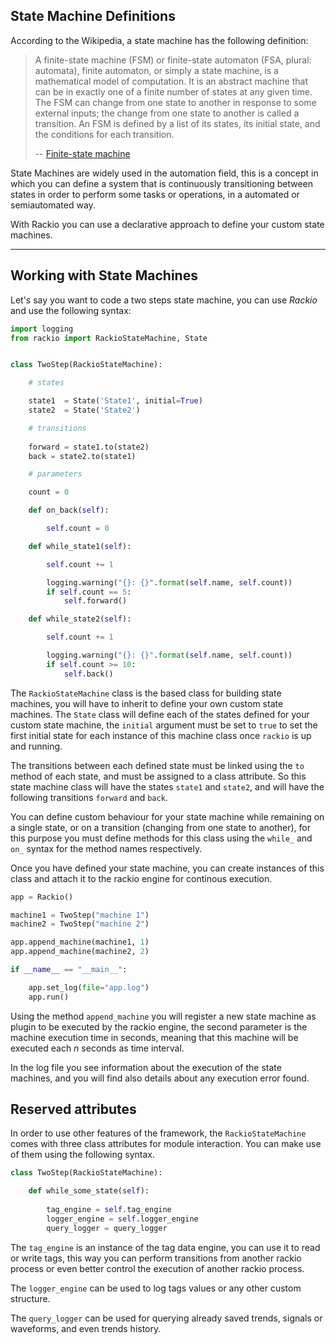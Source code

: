 ## State Machine Definitions

According to the Wikipedia, a state machine has the following definition:

> A finite-state machine (FSM) or finite-state automaton (FSA, plural: automata), finite automaton, or simply a state machine, is a mathematical model of computation. It is an abstract machine that can be in exactly one of a finite number of states at any given time. The FSM can change from one state to another in response to some external inputs; the change from one state to another is called a transition. An FSM is defined by a list of its states, its initial state, and the conditions for each transition. 
>
> -- [Finite-state machine](https://en.wikipedia.org/wiki/Finite-state_machine)

State Machines are widely used in the automation field, this is a concept in which you can define a system that is continuously transitioning between states in order to perform some tasks or operations, in a automated or semiautomated way.

With Rackio you can use a declarative approach to define your custom state machines.

---

## Working with State Machines

Let's say you want to code a two steps state machine, you can use *Rackio* and use the following syntax:

```python
import logging
from rackio import RackioStateMachine, State


class TwoStep(RackioStateMachine):

    # states

    state1  = State('State1', initial=True)
    state2  = State('State2')

    # transitions
    
    forward = state1.to(state2)
    back = state2.to(state1)

    # parameters

    count = 0

    def on_back(self):

        self.count = 0

    def while_state1(self):

        self.count += 1

        logging.warning("{}: {}".format(self.name, self.count))
        if self.count == 5:
            self.forward()

    def while_state2(self):

        self.count += 1

        logging.warning("{}: {}".format(self.name, self.count))
        if self.count >= 10:
            self.back()
```

The `RackioStateMachine` class is the based class for building state machines, you will have to inherit to define your own custom state machines. The `State` class will define each of the states defined for your custom state machine, the `initial` argument must be set to `true` to set the first initial state for each instance of this machine class once `rackio` is up and running.

The transitions between each defined state must be linked using the `to` method of each state, and must be assigned to a class attribute. So this state machine class will have the states `state1` and `state2`, and will have the following transitions `forward` and `back`.

You can define custom behaviour for your state machine while remaining on a single state, or on a transition (changing from one state to another), for this purpose you must define methods for this class using the `while_` and `on_` syntax for the method names respectively.

Once you have defined your state machine, you can create instances of this class and attach it to the rackio engine for continous execution.

```python
app = Rackio()

machine1 = TwoStep("machine 1")
machine2 = TwoStep("machine 2")

app.append_machine(machine1, 1)
app.append_machine(machine2, 2)

if __name__ == "__main__":

    app.set_log(file="app.log")
    app.run()
```

Using the method `append_machine` you will register a new state machine as plugin to be executed by the rackio engine, the second parameter is the machine execution time in seconds, meaning that this machine will be executed each *n* seconds as time interval.

In the log file you see information about the execution of the state machines, and you will find also details about any execution error found.

## Reserved attributes

In order to use other features of the framework, the `RackioStateMachine` comes with three class attributes for module interaction. You can make use of them using the following syntax.

```python
class TwoStep(RackioStateMachine):

    def while_some_state(self):
        
        tag_engine = self.tag_engine
        logger_engine = self.logger_engine
        query_logger = query_logger
```

The `tag_engine` is an instance of the tag data engine, you can use it to read or write tags, this way you can perform transitions from another rackio process or even better control the execution of another rackio process.

The `logger_engine` can be used to log tags values or any other custom structure.

The `query_logger` can be used for querying already saved trends, signals or waveforms, and even trends history.